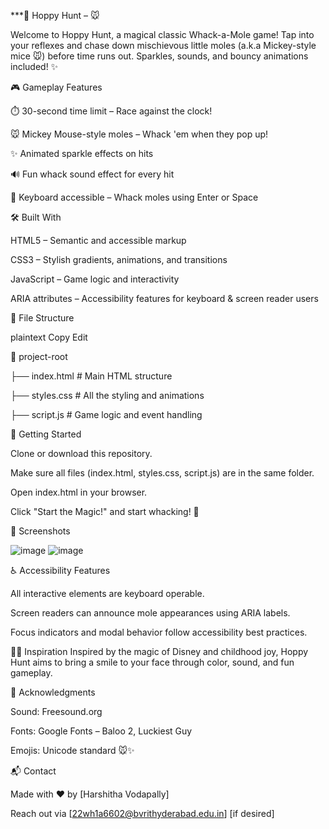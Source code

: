 ***🌼 Hoppy Hunt – 🐭


Welcome to Hoppy Hunt, a magical classic Whack-a-Mole game! Tap into your reflexes and chase down mischievous little moles (a.k.a Mickey-style mice 🐭) before time runs out. Sparkles, sounds, and bouncy animations included! ✨

🎮 Gameplay Features

⏱️ 30-second time limit – Race against the clock!

🐭 Mickey Mouse-style moles – Whack 'em when they pop up!

✨ Animated sparkle effects on hits

🔊 Fun whack sound effect for every hit

🧠 Keyboard accessible – Whack moles using Enter or Space

🛠️ Built With

HTML5 – Semantic and accessible markup

CSS3 – Stylish gradients, animations, and transitions

JavaScript – Game logic and interactivity

ARIA attributes – Accessibility features for keyboard & screen reader users

📁 File Structure

plaintext
Copy
Edit

📂 project-root

├── index.html       # Main HTML structure

├── styles.css       # All the styling and animations

├── script.js        # Game logic and event handling

🚀 Getting Started

Clone or download this repository.

Make sure all files (index.html, styles.css, script.js) are in the same folder.

Open index.html in your browser.

Click "Start the Magic!" and start whacking! 🎯

📸 Screenshots

![image](https://github.com/user-attachments/assets/5a7b9e8f-1e3a-4479-a953-7778879b3176)
![image](https://github.com/user-attachments/assets/9d474757-699e-45f8-bc76-9af42558fd80)



♿ Accessibility Features

All interactive elements are keyboard operable.

Screen readers can announce mole appearances using ARIA labels.

Focus indicators and modal behavior follow accessibility best practices.

🧙‍♀️ Inspiration
Inspired by the magic of Disney and childhood joy, Hoppy Hunt aims to bring a smile to your face through color, sound, and fun gameplay.

🙌 Acknowledgments

Sound: Freesound.org

Fonts: Google Fonts – Baloo 2, Luckiest Guy

Emojis: Unicode standard 🐭✨

📬 Contact

Made with ❤️ by [Harshitha Vodapally]

Reach out via [22wh1a6602@bvrithyderabad.edu.in] [if desired]
